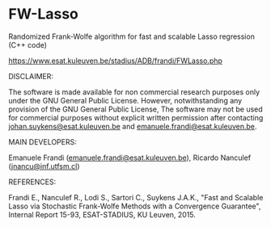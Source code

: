 # FW-Lasso
Randomized Frank-Wolfe algorithm for fast and scalable Lasso regression (C++ code)

https://www.esat.kuleuven.be/stadius/ADB/frandi/FWLasso.php

DISCLAIMER:

The software is made available for non commercial research purposes only under the GNU General Public License. However, notwithstanding any provision of the GNU General Public License, The software may not be used for commercial purposes without explicit written permission after contacting johan.suykens@esat.kuleuven.be and emanuele.frandi@esat.kuleuven.be. 

MAIN DEVELOPERS:

Emanuele Frandi (emanuele.frandi@esat.kuleuven.be), Ricardo Nanculef (jnancu@inf.utfsm.cl) 

REFERENCES:

Frandi E., Nanculef R., Lodi S., Sartori C., Suykens J.A.K., "Fast and Scalable Lasso via Stochastic Frank-Wolfe Methods with a Convergence Guarantee", Internal Report 15-93, ESAT-STADIUS, KU Leuven, 2015. 
